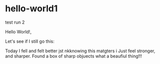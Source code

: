 # hello-world1
test run 2

Hello World!,

Let's see if I still go this:

Today I fell and felt better jst nkknowing this matgters i Just feel stronger, and sharper.  Found a box of sharp objuects what a beaufiul thing!!!
